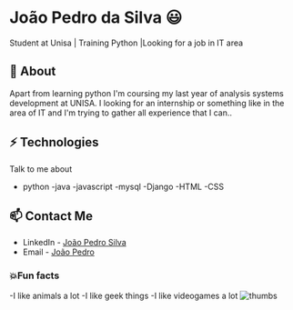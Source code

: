 # João Pedro da Silva 😃
Student at Unisa | Training Python |Looking for a job in IT area

## 🧐 About
Apart from learning python I'm coursing my last year of analysis systems development at UNISA. I looking for an internship or something like in the area of IT and I'm trying to gather all experience that I can..

## ⚡ Technologies
Talk to me about
- python
-java
-javascript
-mysql
-Django
-HTML
-CSS

## 📫 Contact Me
- LinkedIn - [João Pedro Silva](linkedin.com/in/joão-pedro-silva-2b60a3164)
- Email - [João Pedro](joaopedro.silva.paulino@gmail.com)

### 💥Fun facts
-I like animals a lot
-I like geek things
-I like videogames a lot
![thumbs](https://i0.wp.com/66.media.tumblr.com/784d6bd405ae7676612e599367dcda27/tumblr_ph0wdliD4J1r3i2gwo1_540.gif?w=605&ssl=1)

